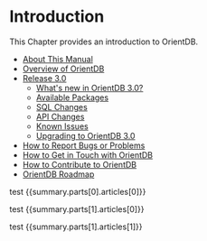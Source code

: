 # Introduction

This Chapter provides an introduction to OrientDB.

* [About This Manual](../misc/About-This-Manual.md)
* [Overview of OrientDB](../misc/Overview.md)
* [Release 3.0](../release/3.0/README.md)
   * [What's new in OrientDB 3.0?](../release/3.0/What-is-new-in-OrientDB-3.0.md)
   * [Available Packages](../release/3.0/Available-Packages.md)
   * [SQL Changes](../release/3.0/SQL-Changes.md)
   * [API Changes](../release/3.0/API-Changes.md)
   * [Known Issues](../release/3.0/Known-issues.md)
   * [Upgrading to OrientDB 3.0](../release/3.0/Upgrading-to-OrientDB-3.0.md)
* [How to Report Bugs or Problems](../misc/Report-an-issue.md)
* [How to Get in Touch with OrientDB](../misc/Get-in-Touch.md)
* [How to Contribute to OrientDB](../misc/Contribute-to-OrientDB.md)
* [OrientDB Roadmap](../misc/Roadmap.md)


test
{{summary.parts[0].articles[0]}}

test
{{summary.parts[1].articles[0]}}


test
{{summary.parts[1].articles[1]}}